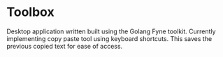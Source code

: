 # Toolbox

Desktop application written built using the Golang Fyne toolkit. Currently implementing copy paste tool using keyboard shortcuts. This saves the previous copied text for ease of access. 
